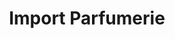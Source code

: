 ---
title: "Import Parfumerie"
url: /zuerich/import-parfumerie-altstetterstrasse/
shop: Parfümerie
---